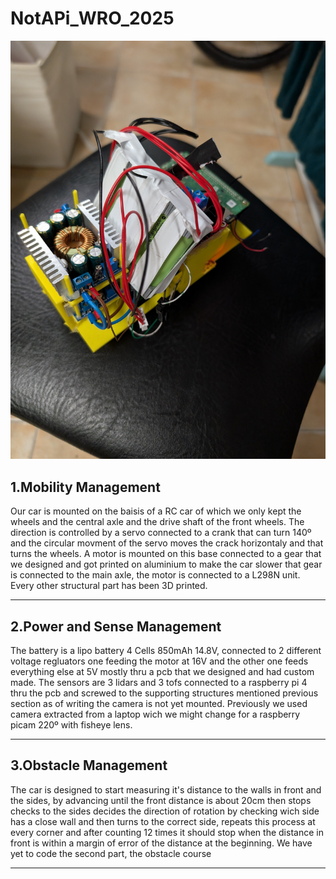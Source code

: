 # NotAPi_WRO_2025
![image1](resources/image1.jpg)
## 1.Mobility Management
Our car is mounted on the baisis of a RC car of which we only kept the wheels and the central axle and the drive shaft of the front wheels. The direction is controlled by a servo connected to a crank that can turn 140º and the circular movment of the servo moves the crack horizontaly and that turns the wheels. A motor is mounted on this base connected to a gear that we designed and got printed on aluminium to make the car slower that gear is connected to the main axle, the motor is connected to a L298N unit. Every other structural part has been 3D printed.

------------------------------------------
## 2.Power and Sense Management
The battery is a lipo battery 4 Cells 850mAh 14.8V, connected to 2 different voltage regluators one feeding the motor at 16V and the other one feeds everything else at 5V mostly thru a pcb that we designed and had custom made.
The sensors are 3 lidars and 3 tofs connected to a raspberry pi 4 thru the pcb and screwed to the supporting structures mentioned previous section as of writing the camera is not yet mounted. Previously we used camera extracted from a laptop wich we might change for a raspberry picam 220º with fisheye lens.

-------------------------------------------------------------------
## 3.Obstacle Management
The car is designed to start measuring it's distance to the walls in front and the sides, by advancing until the front distance is about 20cm then stops checks to the sides decides the direction of rotation by checking wich side has a close wall and then turns to the correct side, repeats this process at every corner and after counting 12 times it should stop when the distance in front is within a margin of error of the distance at the beginning. We have yet to code the second part, the obstacle course

---------------------------------------------------------
